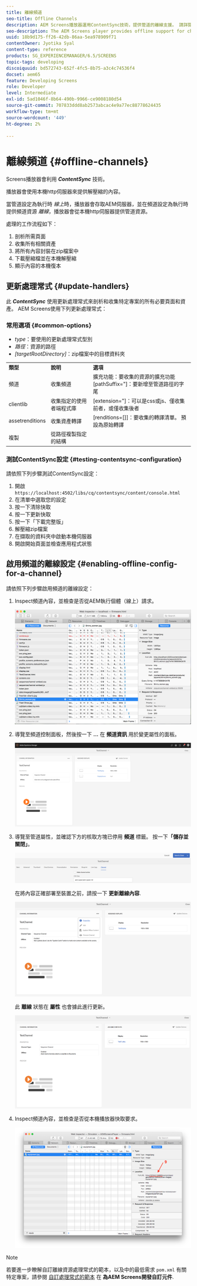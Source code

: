 ```yaml
---
title: 離線頻道
seo-title: Offline Channels
description: AEM Screens播放器運用ContentSync技術，提供管道的離線支援。 請詳閱本頁以進一步瞭解更新處理常式及啟用頻道的離線設定。
seo-description: The AEM Screens player provides offline support for channels by leveraging the ContentSync technology. Follow this page to learn more about update handlers and enabling offline configuration for a channel.
uuid: 18b9d175-ff26-42db-86aa-5ea978909f71
contentOwner: Jyotika Syal
content-type: reference
products: SG_EXPERIENCEMANAGER/6.5/SCREENS
topic-tags: developing
discoiquuid: bd572743-652f-4fc5-8b75-a3c4c74536f4
docset: aem65
feature: Developing Screens
role: Developer
level: Intermediate
exl-id: 5ad1046f-8b64-490b-9966-ce9008180d54
source-git-commit: 707833ddd8ab2573abcac4e9a77ec88778624435
workflow-type: tm+mt
source-wordcount: '449'
ht-degree: 2%

---
```


# 離線頻道 {#offline-channels}

Screens播放器會利用 ***ContentSync*** 技術。

播放器會使用本機http伺服器來提供解壓縮的內容。

當管道設定為執行時 *線上*&#x200B;時，播放器會存取AEM伺服器，並在頻道設定為執行時提供頻道資源 *離線*，播放器會從本機http伺服器提供管道資源。

處理的工作流程如下：

1. 剖析所需頁面
1. 收集所有相關資產
1. 將所有內容封裝在zip檔案中
1. 下載壓縮檔並在本機解壓縮
1. 顯示內容的本機復本

## 更新處理常式 {#update-handlers}

此 ***ContentSync*** 使用更新處理常式來剖析和收集特定專案的所有必要頁面和資產。 AEM Screens使用下列更新處理常式：

### 常用選項 {#common-options}

* *type*：要使用的更新處理常式型別
* *路徑*：資源的路徑
* *[targetRootDirectory]*：zip檔案中的目標資料夾

<table>
 <tbody>
  <tr>
   <td><strong>類型</strong></td> 
   <td><strong>說明</strong></td> 
   <td><strong>選項</strong></td> 
  </tr>
  <tr>
   <td>頻道</td> 
   <td>收集頻道</td> 
   <td>擴充功能：要收集的資源的擴充功能<br /> [pathSuffix="]：要新增至管道路徑的字尾<br /> </td> 
  </tr>
  <tr>
   <td>clientlib</td> 
   <td>收集指定的使用者端程式庫</td> 
   <td>[extension="]：可以是css或js、僅收集前者，或僅收集後者</td> 
  </tr>
  <tr>
   <td>assetrenditions</td> 
   <td>收集資產轉譯</td> 
   <td>[renditions=[]]：要收集的轉譯清單。 預設為原始轉譯</td> 
  </tr>
  <tr>
   <td>複製</td> 
   <td>從路徑複製指定的結構</td> 
   <td> </td> 
  </tr>
 </tbody>
</table>

### 測試ContentSync設定 {#testing-contentsync-configuration}

請依照下列步驟測試ContentSync設定：

1. 開啟 `https://localhost:4502/libs/cq/contentsync/content/console.html`
1. 在清單中選取您的設定
1. 按一下清除快取
1. 按一下更新快取
1. 按一下「下載完整版」
1. 解壓縮zip檔案
1. 在擷取的資料夾中啟動本機伺服器
1. 開啟開始頁面並檢查應用程式狀態

## 啟用頻道的離線設定 {#enabling-offline-config-for-a-channel}

請依照下列步驟啟用頻道的離線設定：

1. Inspect頻道內容，並檢查是否從AEM執行個體（線上）請求。

   ![chlimage_1-24](assets/chlimage_1-24.png)

1. 導覽至頻道控制面板，然後按一下 **...** 在 **頻道資訊** 用於變更屬性的面板。

   ![chlimage_1-25](assets/chlimage_1-25.png)

1. 導覽至管道屬性，並確認下方的核取方塊已停用 **頻道** 標籤。 按一下&#x200B;**「儲存並關閉」**。

   ![screen_shot_2017-12-19at122422pm](assets/screen_shot_2017-12-19at122422pm.png)

   在將內容正確部署至裝置之前，請按一下 **更新離線內容**.

   ![screen_shot_2017-12-19at122637pm](assets/screen_shot_2017-12-19at122637pm.png)

   此 **離線** 狀態在 **屬性** 也會據此進行更新。

   ![screen_shot_2017-12-19at124735pm](assets/screen_shot_2017-12-19at124735pm.png)

1. Inspect頻道內容，並檢查是否從本機播放器快取要求。

   ![chlimage_1-26](assets/chlimage_1-26.png)

>[!NOTE]
>
>若要進一步瞭解自訂離線資源處理常式的範本，以及中的最低需求 `pom.xml` 有關特定專案，請參閱 [自訂處理常式的範本](/help/user-guide/developing-custom-component-tutorial-develop.md#custom-handlers) 在 **為AEM Screens開發自訂元件**.
